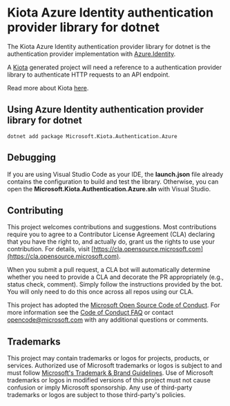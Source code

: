 # Kiota Azure Identity authentication provider library for dotnet

The Kiota Azure Identity authentication provider library for dotnet is the authentication provider implementation with [Azure.Identity](https://docs.microsoft.com/en-us/dotnet/api/overview/azure/identity-readme).

A [Kiota](https://github.com/microsoft/kiota) generated project will need a reference to a authentication provider library to authenticate HTTP requests to an API endpoint.

Read more about Kiota [here](https://github.com/microsoft/kiota/blob/main/README.md).

## Using Azure Identity authentication provider library for dotnet

```shell
dotnet add package Microsoft.Kiota.Authentication.Azure
```

## Debugging

If you are using Visual Studio Code as your IDE, the **launch.json** file already contains the configuration to build and test the library. Otherwise, you can open the **Microsoft.Kiota.Authentication.Azure.sln** with Visual Studio.

## Contributing

This project welcomes contributions and suggestions.  Most contributions require you to agree to a
Contributor License Agreement (CLA) declaring that you have the right to, and actually do, grant us
the rights to use your contribution. For details, visit [https://cla.opensource.microsoft.com](https://cla.opensource.microsoft.com).

When you submit a pull request, a CLA bot will automatically determine whether you need to provide
a CLA and decorate the PR appropriately (e.g., status check, comment). Simply follow the instructions
provided by the bot. You will only need to do this once across all repos using our CLA.

This project has adopted the [Microsoft Open Source Code of Conduct](https://opensource.microsoft.com/codeofconduct/).
For more information see the [Code of Conduct FAQ](https://opensource.microsoft.com/codeofconduct/faq/) or
contact [opencode@microsoft.com](mailto:opencode@microsoft.com) with any additional questions or comments.

## Trademarks

This project may contain trademarks or logos for projects, products, or services. Authorized use of Microsoft
trademarks or logos is subject to and must follow
[Microsoft's Trademark & Brand Guidelines](https://www.microsoft.com/legal/intellectualproperty/trademarks/usage/general).
Use of Microsoft trademarks or logos in modified versions of this project must not cause confusion or imply Microsoft sponsorship.
Any use of third-party trademarks or logos are subject to those third-party's policies.
